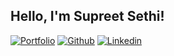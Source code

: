 <!-- Your title -->
## Hello, I'm Supreet Sethi!

<!-- Your badges
You can use the website to generate badges: https://shields.io/
-->

[![Portfolio](https://img.shields.io/badge/-Portfolio-red?style=flat&logo=appveyor&logoColor=white)](http://supreetssethi.com/)
[![Github](https://img.shields.io/badge/-Github-000?style=flat&logo=Github&logoColor=white)](https://github.com/supreetssethi)
[![Linkedin](https://img.shields.io/badge/-LinkedIn-blue?style=flat&logo=Linkedin&logoColor=white)](https://www.linkedin.com/in/supreet-s-sethi/)

&nbsp;

<!--
**supreetssethi/supreetssethi** is a ✨ _special_ ✨ repository because its `README.md` (this file) appears on your GitHub profile.

Here are some ideas to get you started:

- 🔭 I’m currently working on ...
- 🌱 I’m currently learning ...
- 👯 I’m looking to collaborate on ...
- 🤔 I’m looking for help with ...
- 💬 Ask me about ...
- 📫 How to reach me: ...
- 😄 Pronouns: ...
- ⚡ Fun fact: ...
-->
